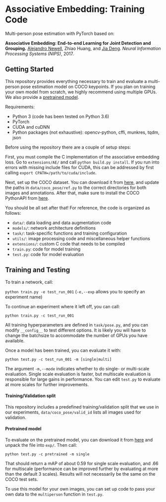# Associative Embedding: Training Code

Multi-person pose estimation with PyTorch based on:

**Associative Embedding: End-to-end Learning for Joint Detection and Grouping.**
[Alejandro Newell](http://www-personal.umich.edu/~alnewell/), Zhiao Huang, and [Jia Deng](http://web.eecs.umich.edu/~jiadeng/). *Neural Information Processing Systems (NIPS)*, 2017. 

## Getting Started

This repository provides everything necessary to train and evaluate a multi-person pose estimation model on COCO keypoints. If you plan on training your own model from scratch, we highly recommend using multiple GPUs. We also provide a [pretrained model](https://umich.box.com/s/nptgu9r46xudtjn7o8viksryiztdnqwt).

Requirements:

- Python 3 (code has been tested on Python 3.6)
- PyTorch
- CUDA and cuDNN
- Python packages (not exhaustive): opencv-python, cffi, munkres, tqdm, json

Before using the repository there are a couple of setup steps:

First, you must compile the C implementation of the associative embedding loss. Go to ```extensions/AE/``` and call ```python build.py install```. If you run into errors with missing include files for CUDA, this can be addressed by first calling ```export CPATH=/path/to/cuda/include```.

Next, set up the COCO dataset. You can download it from [here](http://cocodataset.org/#download), and update the paths in ```data/coco_pose/ref.py``` to the correct directories for both images and annotations. After that, make sure to install the COCO PythonAPI from [here](https://github.com/cocodataset/cocoapi).

You should be all set after that! For reference, the code is organized as follows:
- ```data/```: data loading and data augmentation code
- ```models/```: network architecture definitions
- ```task/```: task-specific functions and training configuration
- ```utils/```: image processing code and miscellaneous helper functions
- ```extensions/```: custom C code that needs to be compiled
- ```train.py```: code for model training
- ```test.py```: code for model evaluation

## Training and Testing

To train a network, call:

```python train.py -e test_run_001``` (```-e,--exp``` allows you to specify an experiment name)

To continue an experiment where it left off, you can call:

```python train.py -c test_run_001```

All training hyperparameters are defined in ```task/pose.py```, and you can modify ```__config__``` to test different options. It is likely you will have to change the batchsize to accommodate the number of GPUs you have available.

Once a model has been trained, you can evaluate it with:

```python test.py -c test_run_001 -m [single|multi]```

The argument ```-m,--mode``` indicates whether to do single- or multi-scale evaluation. Single scale evaluation is faster, but multiscale evaluation is responsible for large gains in performance. You can edit ```test.py``` to evaluate at more scales for further improvements.

#### Training/Validation split

This repository includes a predefined training/validation split that we use in our experiments, ```data/coco_pose/valid_id``` lists all images used for validation.

#### Pretrained model

To evaluate on the pretrained model, you can download it from [here](https://umich.box.com/s/nptgu9r46xudtjn7o8viksryiztdnqwt) and unpack the file into ```exp/```. Then call:

```python test.py -c pretrained -m single```

That should return a mAP of about 0.59 for single scale evaluation, and .66 for multiscale (performance can be improved further by evaluating at more than the default 3 scales). Results will not necessarily be the same on the COCO test sets.

To use this model for your own images, you can set up code to pass your own data to the ```multiperson``` function in ```test.py```.
